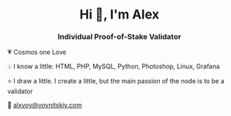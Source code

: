 <h1 align="center">Hi 👋, I'm Alex</h1>
<h3 align="center">Individual Proof-of-Stake Validator</h3>
💗 Cosmos one Love

💡 I know a little: HTML, PHP, MySQL, Python, Photoshop, Linux, Grafana

⭐ I draw a little. I create a little, but the main passion of the node is to be a validator

💌 alxvoy@voynitskiy.com
